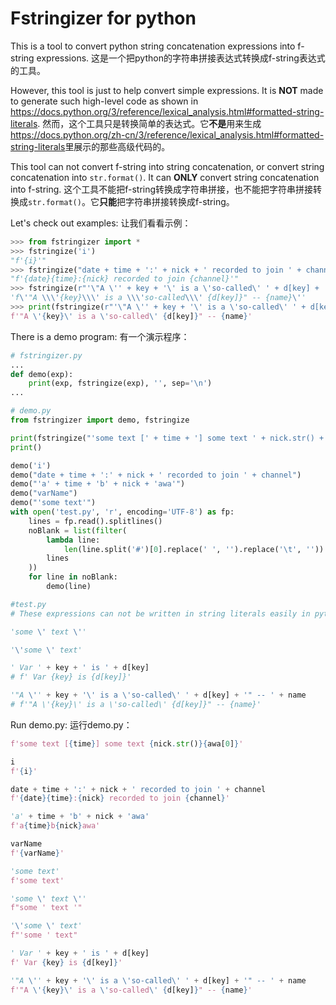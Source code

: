 # Fstringizer for python

This is a tool to convert python string concatenation expressions into f-string expressions.
这是一个把python的字符串拼接表达式转换成f-string表达式的工具。

However, this tool is just to help convert simple expressions. It is **NOT** made to generate such high-level code as shown in <https://docs.python.org/3/reference/lexical_analysis.html#formatted-string-literals>.
然而，这个工具只是转换简单的表达式。它**不是**用来生成<https://docs.python.org/zh-cn/3/reference/lexical_analysis.html#formatted-string-literals>里展示的那些高级代码的。

This tool can not convert f-string into string concatenation, or convert string concatenation into `str.format()`. It can **ONLY** convert string concatenation into f-string.
这个工具不能把f-string转换成字符串拼接，也不能把字符串拼接转换成`str.format()`。它**只能**把字符串拼接转换成f-string。

Let's check out examples:
让我们看看示例：

```python
>>> from fstringizer import *
>>> fstringize('i')
"f'{i}'"
>>> fstringize("date + time + ':' + nick + ' recorded to join ' + channel")
"f'{date}{time}:{nick} recorded to join {channel}'"
>>> fstringize(r"'\"A \'' + key + '\' is a \'so-called\' ' + d[key] + '\" -- ' + name")
'f\'"A \\\'{key}\\\' is a \\\'so-called\\\' {d[key]}" -- {name}\''
>>> print(fstringize(r"'\"A \'' + key + '\' is a \'so-called\' ' + d[key] + '\" -- ' + name"))
f'"A \'{key}\' is a \'so-called\' {d[key]}" -- {name}'
```

There is a demo program:
有一个演示程序：

```python
# fstringizer.py
...
def demo(exp):
    print(exp, fstringize(exp), '', sep='\n')
...
```

```python
# demo.py
from fstringizer import demo, fstringize

print(fstringize("'some text [' + time + '] some text ' + nick.str() + awa[0]"))
print()

demo('i')
demo("date + time + ':' + nick + ' recorded to join ' + channel")
demo("'a' + time + 'b' + nick + 'awa'")
demo("varName")
demo("'some text'")
with open('test.py', 'r', encoding='UTF-8') as fp:
    lines = fp.read().splitlines()
    noBlank = list(filter(
        lambda line:
            len(line.split('#')[0].replace(' ', '').replace('\t', '')) > 0,
        lines
    ))
    for line in noBlank:
        demo(line)

```

```python
#test.py
# These expressions can not be written in string literals easily in python, so I put them in a file.

'some \' text \''

'\'some \' text'

' Var ' + key + ' is ' + d[key]
# f' Var {key} is {d[key]}'

'"A \'' + key + '\' is a \'so-called\' ' + d[key] + '" -- ' + name
# f'"A \'{key}\' is a \'so-called\' {d[key]}" -- {name}'
```

Run demo.py:
运行demo.py：

```python
f'some text [{time}] some text {nick.str()}{awa[0]}'

i
f'{i}'

date + time + ':' + nick + ' recorded to join ' + channel
f'{date}{time}:{nick} recorded to join {channel}'

'a' + time + 'b' + nick + 'awa'
f'a{time}b{nick}awa'

varName
f'{varName}'

'some text'
f'some text'

'some \' text \''
f"some ' text '"

'\'some \' text'
f"'some ' text"

' Var ' + key + ' is ' + d[key]
f' Var {key} is {d[key]}'

'"A \'' + key + '\' is a \'so-called\' ' + d[key] + '" -- ' + name
f'"A \'{key}\' is a \'so-called\' {d[key]}" -- {name}'
```
